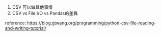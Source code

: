 1. CSV 可以做其他事情
2. CSV vs File I/O vs Pandas的差異

reference: https://blog.gtwang.org/programming/python-csv-file-reading-and-writing-tutorial/
